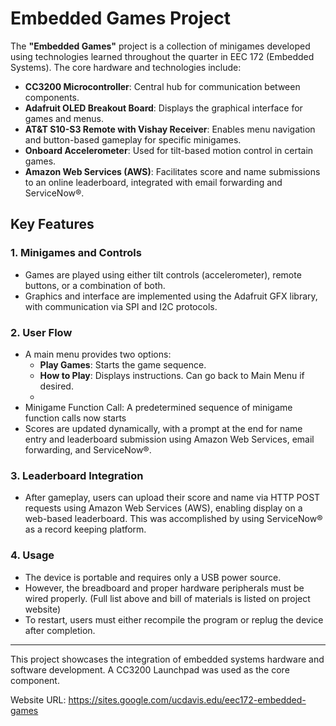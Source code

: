 # Embedded Games Project

The **"Embedded Games"** project is a collection of minigames developed using technologies learned throughout the quarter in EEC 172 (Embedded Systems). The core hardware and technologies include:

- **CC3200 Microcontroller**: Central hub for communication between components.
- **Adafruit OLED Breakout Board**: Displays the graphical interface for games and menus.
- **AT&T S10-S3 Remote with Vishay Receiver**: Enables menu navigation and button-based gameplay for specific minigames.
- **Onboard Accelerometer**: Used for tilt-based motion control in certain games.
- **Amazon Web Services (AWS)**: Facilitates score and name submissions to an online leaderboard, integrated with email forwarding and ServiceNow®.

## Key Features

### 1. Minigames and Controls
- Games are played using either tilt controls (accelerometer), remote buttons, or a combination of both.
- Graphics and interface are implemented using the Adafruit GFX library, with communication via SPI and I2C protocols.

### 2. User Flow
- A main menu provides two options:
  - **Play Games**: Starts the game sequence.
  - **How to Play**: Displays instructions. Can go back to Main Menu if desired.
  - 
- Minigame Function Call: A predetermined sequence of minigame function calls now starts
- Scores are updated dynamically, with a prompt at the end for name entry and leaderboard submission using Amazon Web Services, email forwarding, and ServiceNow®.

### 3. Leaderboard Integration
- After gameplay, users can upload their score and name via HTTP POST requests using Amazon Web Services (AWS), enabling display on a web-based leaderboard. This was accomplished by using ServiceNow® as a record keeping platform.

### 4. Usage
- The device is portable and requires only a USB power source.
- However, the breadboard and proper hardware peripherals must be wired properly. (Full list above and bill of materials is listed on project website)
- To restart, users must either recompile the program or replug the device after completion.

---

This project showcases the integration of embedded systems hardware and software development. A CC3200 Launchpad was used as the core component.

Website URL: https://sites.google.com/ucdavis.edu/eec172-embedded-games

